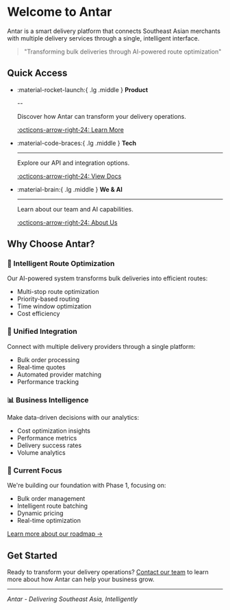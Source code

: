 # Welcome to Antar

Antar is a smart delivery platform that connects Southeast Asian merchants with multiple delivery services through a single, intelligent interface.

> "Transforming bulk deliveries through AI-powered route optimization"

## Quick Access

<div class="grid cards" markdown>

-   :material-rocket-launch:{ .lg .middle } __Product__

    --

    Discover how Antar can transform your delivery operations.

    [:octicons-arrow-right-24: Learn More](product/overview.md)

-   :material-code-braces:{ .lg .middle } __Tech__

    ---

    Explore our API and integration options.

    [:octicons-arrow-right-24: View Docs](tech/index.md)

-   :material-brain:{ .lg .middle } __We & AI__

    ---

    Learn about our team and AI capabilities.

    [:octicons-arrow-right-24: About Us](we-and-ai/about.md)

</div>

## Why Choose Antar?

### 🌟 Intelligent Route Optimization
Our AI-powered system transforms bulk deliveries into efficient routes:
- Multi-stop route optimization
- Priority-based routing
- Time window optimization
- Cost efficiency

### 🤝 Unified Integration
Connect with multiple delivery providers through a single platform:
- Bulk order processing
- Real-time quotes
- Automated provider matching
- Performance tracking

### 📊 Business Intelligence
Make data-driven decisions with our analytics:
- Cost optimization insights
- Performance metrics
- Delivery success rates
- Volume analytics

### 🚀 Current Focus
We're building our foundation with Phase 1, focusing on:
- Bulk order management
- Intelligent route batching
- Dynamic pricing
- Real-time optimization

[Learn more about our roadmap →](product/roadmap/index.md)

## Get Started

Ready to transform your delivery operations? [Contact our team](mailto:hello@antar.my) to learn more about how Antar can help your business grow.

---

*Antar - Delivering Southeast Asia, Intelligently*
